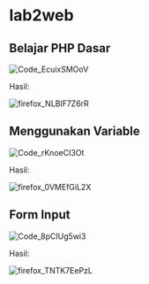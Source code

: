 # lab2web


## Belajar PHP Dasar
![Code_EcuixSMOoV](https://github.com/steprtm/lab2web/assets/129705802/a5dded82-7a92-49bc-9d3e-fb7a32bd45b3)


Hasil:


![firefox_NLBlF7Z6rR](https://github.com/steprtm/lab2web/assets/129705802/bc3adfcf-c6b5-44bd-85bc-a0cf7da6cf47)

## Menggunakan Variable
![Code_rKnoeCI3Ot](https://github.com/steprtm/lab2web/assets/129705802/5c276778-af77-4a4d-b300-a99f7a3b7e24)

Hasil:

![firefox_0VMEfGiL2X](https://github.com/steprtm/lab2web/assets/129705802/d6d3eb86-288a-41c3-989b-5b4c092419a8)

## Form Input
![Code_8pCIUg5wi3](https://github.com/steprtm/lab2web/assets/129705802/a06d70eb-ac57-499b-aa90-8adaeca21364)

Hasil:


![firefox_TNTK7EePzL](https://github.com/steprtm/lab2web/assets/129705802/9b5b897b-8fd0-452d-9045-ecc7f4f7f618)







